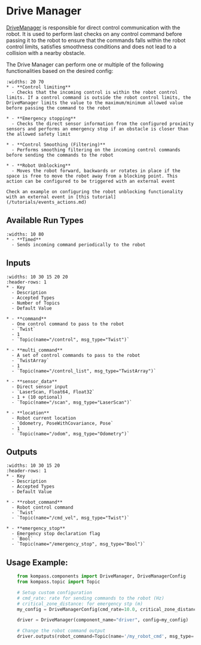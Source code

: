 # Drive Manager

[DriveManager](../apidocs/Kompass/Kompass.components.drive_manager.md) is responsible for direct control communication with the robot. It is used to perform last checks on any control command before passing it to the robot to ensure that the commands falls within the robot control limits, satisfies smoothness conditions and does not lead to a collision with a nearby obstacle.

The Drive Manager can perform one or multiple of the following functionalities based on the desired config:

```{list-table}
:widths: 20 70
* - **Control limiting**
  - Checks that the incoming control is within the robot control limits. If a control command is outside the robot control limits, the DriveManager limits the value to the maximum/minimum allowed value before passing the command to the robot

* - **Emergency stopping**
  - Checks the direct sensor information from the configured proximity sensors and performs an emergency stop if an obstacle is closer than the allowed safety limit

* - **Control Smoothing (Filtering)**
  - Performs smoothing filtering on the incoming control commands before sending the commands to the robot

* - **Robot Unblocking**
  - Moves the robot forward, backwards or rotates in place if the space is free to move the robot away from a blocking point. This action can be configured to be triggered with an external event
```
```{seealso}
Check an example on configuring the robot unblocking functionality with an external event in [this tutorial](/tutorials/events_actions.md)
```


## Available Run Types

```{list-table}
:widths: 10 80
* - **Timed**
  - Sends incoming command periodically to the robot
```

## Inputs

```{list-table}
:widths: 10 30 15 20 20
:header-rows: 1
* - Key
  - Description
  - Accepted Types
  - Number of Topics
  - Default Value

* - **command**
  - One control command to pass to the robot
  - `Twist`
  - 1
  - `Topic(name="/control", msg_type="Twist")`

* - **multi_command**
  - A set of control commands to pass to the robot
  - `TwistArray`
  - 1
  - `Topic(name="/control_list", msg_type="TwistArray")`

* - **sensor_data**
  - Direct sensor input
  - `LaserScan, Float64, Float32`
  - 1 + (10 optional)
  - `Topic(name="/scan", msg_type="LaserScan")`

* - **location**
  - Robot current location
  - `Odometry, PoseWithCovariance, Pose`
  - 1
  - `Topic(name="/odom", msg_type="Odometry")`
```

## Outputs

```{list-table}
:widths: 10 30 15 20
:header-rows: 1
* - Key
  - Description
  - Accepted Types
  - Default Value

* - **robot_command**
  - Robot control command
  - `Twist`
  - `Topic(name="/cmd_vel", msg_type="Twist")`

* - **emergency_stop**
  - Emergency stop declaration flag
  - `Bool`
  - `Topic(name="/emergency_stop", msg_type="Bool")`
```


## Usage Example:
```python
    from kompass.components import DriveManager, DriveManagerConfig
    from kompass.topic import Topic

    # Setup custom configuration
    # cmd_rate: rate for sending commands to the robot (Hz)
    # critical_zone_distance: for emergency stp (m)
    my_config = DriveManagerConfig(cmd_rate=10.0, critical_zone_distance=0.05)

    driver = DriveManager(component_name="driver", config=my_config)

    # Change the robot command output
    driver.outputs(robot_command=Topic(name='/my_robot_cmd', msg_type='Twist'))
```
